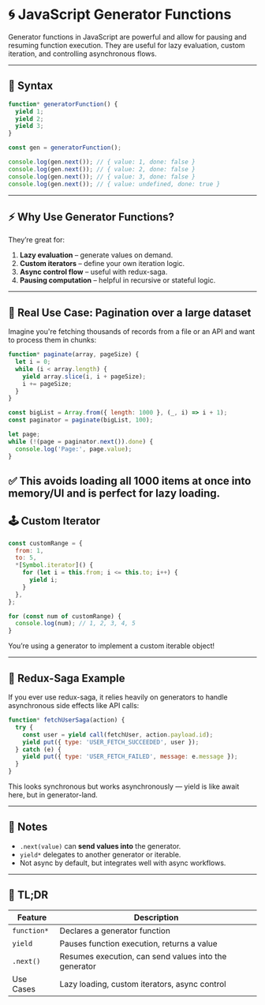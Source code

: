 
# 🌀 JavaScript Generator Functions

Generator functions in JavaScript are powerful and allow for pausing and resuming function execution. They are useful for lazy evaluation, custom iteration, and controlling asynchronous flows.

---

## 🔧 Syntax

```js
function* generatorFunction() {
  yield 1;
  yield 2;
  yield 3;
}

const gen = generatorFunction();

console.log(gen.next()); // { value: 1, done: false }
console.log(gen.next()); // { value: 2, done: false }
console.log(gen.next()); // { value: 3, done: false }
console.log(gen.next()); // { value: undefined, done: true }
```

---

## ⚡ Why Use Generator Functions?

They’re great for:

1. **Lazy evaluation** – generate values on demand.
2. **Custom iterators** – define your own iteration logic.
3. **Async control flow** – useful with redux-saga.
4. **Pausing computation** – helpful in recursive or stateful logic.

---

## 🧪 Real Use Case: Pagination over a large dataset
Imagine you're fetching thousands of records from a file or an API and want to process them in chunks:

```js
function* paginate(array, pageSize) {
  let i = 0;
  while (i < array.length) {
    yield array.slice(i, i + pageSize);
    i += pageSize;
  }
}

const bigList = Array.from({ length: 1000 }, (_, i) => i + 1);
const paginator = paginate(bigList, 100);

let page;
while (!(page = paginator.next()).done) {
  console.log('Page:', page.value);
}
```
✅ This avoids loading all 1000 items at once into memory/UI and is perfect for lazy loading.
---

## 🕹️ Custom Iterator

```js
const customRange = {
  from: 1,
  to: 5,
  *[Symbol.iterator]() {
    for (let i = this.from; i <= this.to; i++) {
      yield i;
    }
  },
};

for (const num of customRange) {
  console.log(num); // 1, 2, 3, 4, 5
}
```
You’re using a generator to implement a custom iterable object!

---

## 🤖 Redux-Saga Example
If you ever use redux-saga, it relies heavily on generators to handle asynchronous side effects like API calls:

```js
function* fetchUserSaga(action) {
  try {
    const user = yield call(fetchUser, action.payload.id);
    yield put({ type: 'USER_FETCH_SUCCEEDED', user });
  } catch (e) {
    yield put({ type: 'USER_FETCH_FAILED', message: e.message });
  }
}
```
This looks synchronous but works asynchronously — yield is like await here, but in generator-land.

---

## 🚧 Notes

- `.next(value)` can **send values into** the generator.
- `yield*` delegates to another generator or iterable.
- Not async by default, but integrates well with async workflows.

---

## 📌 TL;DR

| Feature | Description |
|--------|-------------|
| `function*` | Declares a generator function |
| `yield` | Pauses function execution, returns a value |
| `.next()` | Resumes execution, can send values into the generator |
| Use Cases | Lazy loading, custom iterators, async control |

